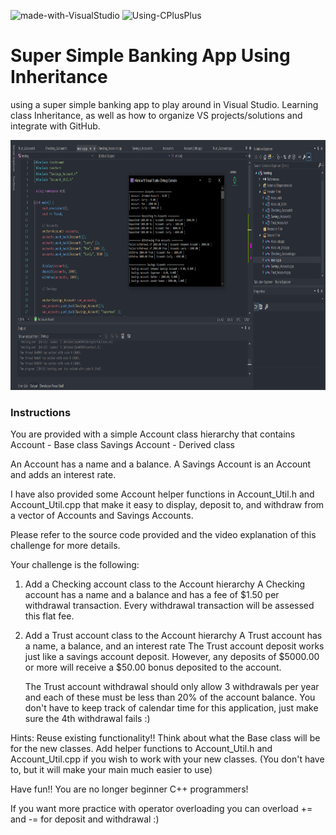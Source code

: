 ![made-with-VisualStudio](https://img.shields.io/badge/Made%20With-Visual%20Studio-ba88f3)  ![Using-CPlusPlus](https://img.shields.io/badge/Using-C%2B%2B-ff69b4)

# Super Simple Banking App Using Inheritance
using a super simple banking app to play around in Visual Studio. Learning class Inheritance, as well as how to organize VS projects/solutions and integrate with GitHub.

<img src="./assets/screenshot.png"
     alt="Img"
     style="margin-right: 10px; height: 400px;" />

### Instructions
You are provided with a simple Account class hierarchy that contains
Account - Base class
Savings Account - Derived class

An Account has a name and a balance.
A Savings Account is an Account and adds an interest rate.

I have also provided some Account helper functions in Account_Util.h and Account_Util.cpp
that make it easy to display, deposit to, and withdraw from a vector of Accounts and Savings Accounts.

Please refer to the source code provided and the video explanation of this challenge for more details.

Your challenge is the following:

1. Add a Checking account class to the Account hierarchy
    A Checking account has a name and a balance and has a fee of $1.50 per withdrawal transaction.
    Every withdrawal transaction will be assessed this flat fee.

2. Add a Trust account class to the Account hierarchy
    A Trust account has a name, a balance, and an interest rate
    The Trust account deposit works just like a savings account deposit.
    However, any deposits of $5000.00 or more will receive a $50.00 bonus deposited to the account.
    
    The Trust account withdrawal should only allow 3 withdrawals per year and each of these must be less than 20% of the account balance.
    You don't have to keep track of calendar time for this application, just make sure the 4th withdrawal fails :)
    
Hints: 
    Reuse existing functionality!!
    Think about what the Base class will be for the new classes.
    Add helper functions to Account_Util.h and Account_Util.cpp if you wish to work with your new classes.
    (You don't have to, but it will make your main much easier to use)
    
Have fun!!  You are no longer beginner C++ programmers!

If you want more practice with operator overloading you can overload += and -= for deposit and withdrawal :)

